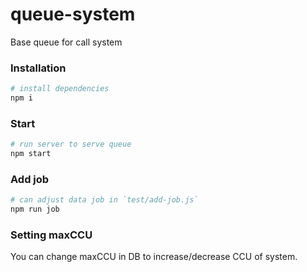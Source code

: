 # queue-system
Base queue for call system

### Installation
```bash
# install dependencies
npm i
```

### Start
```bash
# run server to serve queue
npm start
```

### Add job
```bash
# can adjust data job in `test/add-job.js`
npm run job
```

### Setting maxCCU
You can change maxCCU in DB to increase/decrease CCU of system.
